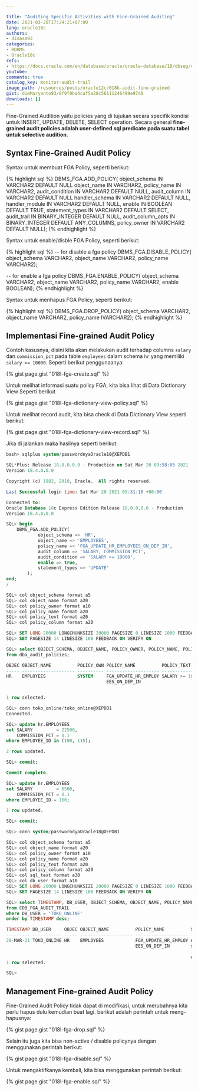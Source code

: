 ```yaml
---

title: "Auditing Specific Activities with Fine-Grained Auditing"
date: 2021-03-20T17:24:21+07:00
lang: oracle18c
authors:
- dimasm93
categories:
- RDBMS
- Oracle18c
refs: 
- https://docs.oracle.com/en/database/oracle/oracle-database/18/dbseg/configuring-audit-policies.html#GUID-B706FF6F-13A6-4944-AFCB-29971F5076FD
youtube: 
comments: true
catalog_key: monitor-audit-trail
image_path: /resources/posts/oracle12c/018k-audit-fine-grained
gist: dimMaryanto93/8f9f0ba4caf5a28c56111246499e97d0
downloads: []
---
```


Fine-Grained Audition yaitu policies yang di tujukan secara specifik kondisi untuk INSERT, UPDATE, DELETE, SELECT operation. Secara general **fine-grained audit policies adalah user-defined sql predicate pada suatu tabel untuk selective audition**.

<!--more-->

## Syntax Fine-Grained Audit Policy

Syntax untuk membuat FGA Policy, seperti berikut:

{% highlight sql %}
DBMS_FGA.ADD_POLICY(
   object_schema      IN  VARCHAR2 DEFAULT NULL 
   object_name        IN  VARCHAR2,
   policy_name        IN  VARCHAR2, 
   audit_condition    IN  VARCHAR2 DEFAULT NULL, 
   audit_column       IN  VARCHAR2 DEFAULT NULL 
   handler_schema     IN  VARCHAR2 DEFAULT NULL, 
   handler_module     IN  VARCHAR2 DEFAULT NULL, 
   enable             IN  BOOLEAN DEFAULT TRUE, 
   statement_types    IN  VARCHAR2 DEFAULT SELECT,
   audit_trail        IN  BINARY_INTEGER DEFAULT NULL, 
   audit_column_opts  IN  BINARY_INTEGER DEFAULT ANY_COLUMNS, 
   policy_owner       IN  VARCHAR2 DEFAULT NULL);
{% endhighlight %}

Syntax untuk enable/disble FGA Policy, seperti berikut:

{% highlight sql %}
-- for disable a fga policy
DBMS_FGA.DISABLE_POLICY(
   object_schema  VARCHAR2, 
   object_name    VARCHAR2, 
   policy_name    VARCHAR2); 

-- for enable a fga policy
DBMS_FGA.ENABLE_POLICY(
   object_schema  VARCHAR2, 
   object_name    VARCHAR2, 
   policy_name    VARCHAR2,
   enable         BOOLEAN);
{% endhighlight %}

Syntax untuk menhapus FGA Policy, seperti berikut:

{% highlight sql %}
DBMS_FGA.DROP_POLICY(
   object_schema  VARCHAR2, 
   object_name    VARCHAR2, 
   policy_name    IVARCHAR2);
{% endhighlight %}


## Implementasi Fine-grained Audit Policy

Contoh kasusnya, disini kita akan melakukan audit terhadap columns `salary` dan `commission_pct` pada table `employees` dalam schema `hr` yang memiliki `salary >= 10000`. Seperti berikut penggunaanya:

{% gist page.gist "018l-fga-create.sql" %}

Untuk melihat informasi suatu policy FGA, kita bisa lihat di Data Dictionary View Seperti berikut

{% gist page.gist "018l-fga-dictionary-view-policy.sql" %}

Untuk melihat record audit, kita bisa check di Data Dictionary View seperti berikut:

{% gist page.gist "018l-fga-dictionary-view-record.sql" %}

Jika di jalankan maka hasilnya seperti berikut:

```sql
bash> sqlplus system/passwordnyaOracle18@XEPDB1

SQL*Plus: Release 18.0.0.0.0 - Production on Sat Mar 20 09:58:05 2021
Version 18.4.0.0.0

Copyright (c) 1982, 2018, Oracle.  All rights reserved.

Last Successful login time: Sat Mar 20 2021 09:31:10 +00:00

Connected to:
Oracle Database 18c Express Edition Release 18.0.0.0.0 - Production
Version 18.4.0.0.0

SQL> begin
    DBMS_FGA.ADD_POLICY(
            object_schema => 'HR',
            object_name => 'EMPLOYEES',
            policy_name => 'FGA_UPDATE_HR_EMPLOYEES_ON_DEP_IN',
            audit_column => 'SALARY, COMMISSION_PCT',
            audit_condition => 'SALARY >= 10000',
            enable => true,
            statement_types => 'UPDATE'
        );
end;
/

SQL> col object_schema format a5
SQL> col object_name format a20
SQL> col policy_owner format a10
SQL> col policy_name format a20
SQL> col policy_text format a20
SQL> col policy_column format a20

SQL> SET LONG 20000 LONGCHUNKSIZE 20000 PAGESIZE 0 LINESIZE 1000 FEEDBACK OFF VERIFY OFF TRIMSPOOL ON
SQL> SET PAGESIZE 14 LINESIZE 100 FEEDBACK ON VERIFY ON

SQL> select OBJECT_SCHEMA, OBJECT_NAME, POLICY_OWNER, POLICY_NAME, POLICY_TEXT, ENABLED
from dba_audit_policies;

OBJEC OBJECT_NAME          POLICY_OWN POLICY_NAME          POLICY_TEXT          ENA
----- -------------------- ---------- -------------------- -------------------- ---
HR    EMPLOYEES            SYSTEM     FGA_UPDATE_HR_EMPLOY SALARY >= 10000      YES
                                      EES_ON_DEP_IN


1 row selected.

SQL> conn toko_online/toko_online@XEPDB1
Connected.

SQL> update hr.EMPLOYEES
set SALARY         = 22500,
    COMMISSION_PCT = 0.1
where EMPLOYEE_ID in (100, 115);

2 rows updated.

SQL> commit;

Commit complete.

SQL> update hr.EMPLOYEES
set SALARY         = 6500,
    COMMISSION_PCT = 0.1
where EMPLOYEE_ID = 160;

1 row updated.

SQL> commit;

SQL> conn system/passworndyaOracle18@XEPDB1

SQL> col object_schema format a5
SQL> col object_name format a20
SQL> col policy_owner format a10
SQL> col policy_name format a20
SQL> col policy_text format a20
SQL> col policy_column format a20
SQL> col sql_text format a30
SQL> col db_user format a10
SQL> SET LONG 20000 LONGCHUNKSIZE 20000 PAGESIZE 0 LINESIZE 1000 FEEDBACK OFF VERIFY OFF TRIMSPOOL ON
SQL> SET PAGESIZE 14 LINESIZE 100 FEEDBACK ON VERIFY ON

SQL> select TIMESTAMP, DB_USER, OBJECT_SCHEMA, OBJECT_NAME, POLICY_NAME, SQL_TEXT, STATEMENT_TYPE
from CDB_FGA_AUDIT_TRAIL
where DB_USER = 'TOKO_ONLINE'
order by TIMESTAMP desc;

TIMESTAMP DB_USER     OBJEC OBJECT_NAME          POLICY_NAME          SQL_TEXT                       STATEME
--------- ----------- ----- -------------------- -------------------- ------------------------------ -------
20-MAR-21 TOKO_ONLINE HR    EMPLOYEES            FGA_UPDATE_HR_EMPLOY update hr.EMPLOYEES             UPDATE
                                                 EES_ON_DEP_IN        set SALARY         = 22500,
                                                                         COMMISSION_PCT = 0.1
                                                                      where EMPLOYEE_ID in (100, 115)
1 row selected.

SQL>
```

## Management Fine-grained Audit Policy

Fine-Grained Audit Policy tidak dapat di modifikasi, untuk merubahnya kita perlu hapus dulu kemudian buat lagi. berikut adalah perintah untuk meng-hapusnya:

{% gist page.gist "018l-fga-drop.sql" %}

Selain itu juga kita bisa non-active / disable policynya dengan menggunakan perintah berikut:

{% gist page.gist "018l-fga-disable.sql" %}

Untuk mengaktifkanya kembali, kita bisa menggunakan perintah berikut:

{% gist page.gist "018l-fga-enable.sql" %}